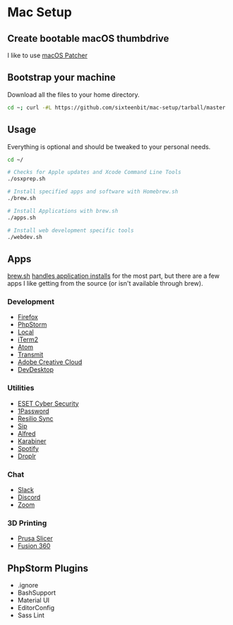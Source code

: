 # Mac Setup

## Create bootable macOS thumbdrive

I like to use [macOS Patcher](http://dosdude1.com/catalina/)

## Bootstrap your machine

Download all the files to your home directory.

```bash
cd ~; curl -#L https://github.com/sixteenbit/mac-setup/tarball/master | tar -xzv --strip-components 1 --exclude={README.md,bootstrap.sh}
```

## Usage

Everything is optional and should be tweaked to your personal needs.

```bash
cd ~/

# Checks for Apple updates and Xcode Command Line Tools
./osxprep.sh

# Install specified apps and software with Homebrew.sh
./brew.sh

# Install Applications with brew.sh
./apps.sh

# Install web development specific tools
./webdev.sh
```

## Apps

[brew.sh](https://brew.sh/) [handles application installs](https://github.com/sixteenbit/mac-setup/blob/master/apps.sh) for the most part, but there are a few apps I like getting from the source (or isn't available through brew).

### Development

* [Firefox](https://www.mozilla.org/en-US/firefox/new/)
* [PhpStorm](https://www.jetbrains.com/phpstorm/download/#section=mac)
* [Local](https://cdn.localwp.com/stable/latest/mac)
* [iTerm2](https://iterm2.com/downloads.html)
* [Atom](https://atom.io/download/mac)
* [Transmit](https://panic.com/download/transmit/Transmit-5-Latest.zip)
* [Adobe Creative Cloud](https://creativecloud.adobe.com/apps/all/desktop#)
* [DevDesktop](https://dev.acquia.com/downloads)

### Utilities

* [ESET Cyber Security](https://download.eset.com/com/eset/apps/home/eav/mac/latest/eset_cybersecurity_en_.dmg)
* [1Password](https://1password.com/downloads/)
* [Resilio Sync](https://download-cdn.resilio.com/stable/osx/Resilio-Sync.dmg)
* [Sip](https://sipapp.io/updates/)
* [Alfred](https://www.alfredapp.com/)
* [Karabiner](https://karabiner-elements.pqrs.org/)
* [Spotify](https://download.scdn.co/SpotifyInstaller.zip)
* [Droplr](https://files.droplr.com/apps/mac-current)

### Chat

* [Slack](https://slack.com/ssb/download-osx)
* [Discord](https://discord.com/api/download?platform=osx)
* [Zoom](https://zoom.us/download)

### 3D Printing

* [Prusa Slicer](https://github.com/prusa3d/PrusaSlicer/releases)
* [Fusion 360](https://dl.appstreaming.autodesk.com/production/installers/Fusion%20360%20Client%20Downloader.dmg)

## PhpStorm Plugins

* .ignore
* BashSupport
* Material UI
* EditorConfig
* Sass Lint
